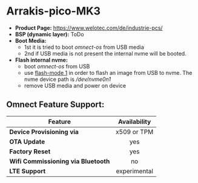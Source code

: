 # Arrakis-pico-MK3

- **Product Page:** https://www.welotec.com/de/industrie-pcs/
- **BSP (dynamic layer):** ToDo
- **Boot Media:**
  - 1st it is tried to boot *omnect-os* from USB media 
  - 2nd if USB media is not present the internal nvme will be booted.
- **Flash internal nvme:**
  - boot *omnect-os* from USB
  - use [flash-mode 1](../README.md#flash-mode-1) in order to flash an image from USB to nvme. The nvme device path is */dev/nvme0n1*
  - remove USB media and power on device 

## Omnect Feature Support:

| Feature | Availability |
| ------------------------------------ | :-------------: |
| **Device Provisioning via**          | x509 or TPM     |
| **OTA Update**                       | yes             |
| **Factory Reset**                    | yes             |
| **Wifi Commissioning via Bluetooth** | no              |
| **LTE Support**                      | experimental    |
